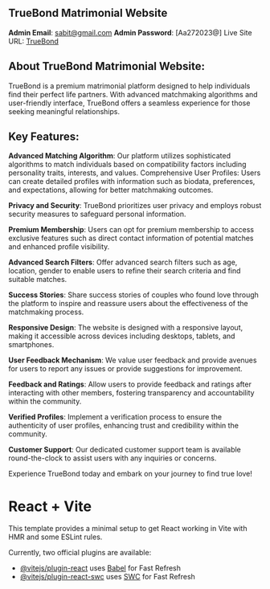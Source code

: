 
## TrueBond Matrimonial Website
**Admin Email**: sabit@gmail.com
**Admin Password**: [Aa272023@]
Live Site URL: [TrueBond](https://true-bond.netlify.app)

## About TrueBond Matrimonial Website:
TrueBond is a premium matrimonial platform designed to help individuals find their perfect life partners. With advanced matchmaking algorithms and user-friendly interface, TrueBond offers a seamless experience for those seeking meaningful relationships. 

## Key Features:

**Advanced Matching Algorithm**: Our platform utilizes sophisticated algorithms to match individuals based on compatibility factors including personality traits, interests, and values.
Comprehensive User Profiles: Users can create detailed profiles with information such as biodata, preferences, and expectations, allowing for better matchmaking outcomes.

**Privacy and Security**: TrueBond prioritizes user privacy and employs robust security measures to safeguard personal information.

**Premium Membership**: Users can opt for premium membership to access exclusive features such as direct contact information of potential matches and enhanced profile visibility.

**Advanced Search Filters**: Offer advanced search filters such as age, location, gender to enable users to refine their search criteria and find suitable matches.

**Success Stories**: Share success stories of couples who found love through the platform to inspire and reassure users about the effectiveness of the matchmaking process.

**Responsive Design**: The website is designed with a responsive layout, making it accessible across devices including desktops, tablets, and smartphones.

**User Feedback Mechanism**: We value user feedback and provide avenues for users to report any issues or provide suggestions for improvement.

**Feedback and Ratings**: Allow users to provide feedback and ratings after interacting with other members, fostering transparency and accountability within the community.

**Verified Profiles**: Implement a verification process to ensure the authenticity of user profiles, enhancing trust and credibility within the community.

**Customer Support**: Our dedicated customer support team is available round-the-clock to assist users with any inquiries or concerns.

Experience TrueBond today and embark on your journey to find true love!




# React + Vite

This template provides a minimal setup to get React working in Vite with HMR and some ESLint rules.

Currently, two official plugins are available:

- [@vitejs/plugin-react](https://github.com/vitejs/vite-plugin-react/blob/main/packages/plugin-react/README.md) uses [Babel](https://babeljs.io/) for Fast Refresh
- [@vitejs/plugin-react-swc](https://github.com/vitejs/vite-plugin-react-swc) uses [SWC](https://swc.rs/) for Fast Refresh
